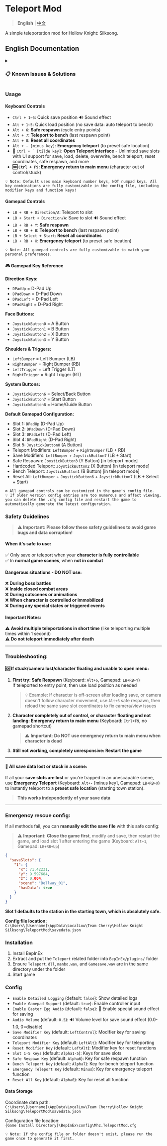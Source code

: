 # Teleport Mod

> **English** | [中文](README_zh.md)

A simple teleportation mod for Hollow Knight: Silksong.

## English Documentation

<details>
<summary><h3>📋 Known Issues & Solutions</h3></summary>

#### 🔧 Camera Issues
If you find the character is off-screen after teleporting, or the camera doesn't follow character movement (character walks directly out of screen boundaries), this is usually caused by skipping the game's camera transition mechanism during teleportation. For solutions, please refer to the Safe Respawn function in the [Troubleshooting Guide](#troubleshooting).

#### ⚠️ Teleporting to Unlocked Entry Points  
Both teleportation and Safe Respawn functions may sometimes teleport the character to unlocked entry points. Due to potential obstacles at unlocked entrances, the character might be "pushed into" unexpected closed areas. If you find yourself trapped in a scene that you cannot normally exit, please:
- Use **Teleport to Bench** function to return to the last save point
- Or use **Emergency Teleport** to return to a safe location
- Temporarily avoid saving coordinates in such areas

📍 **Special Note**: The "MEMORIUM" scene (requires double jump to reach) is prone to this issue. If teleported there before unlocking double jump, you will be trapped in the scene, please be extra careful.

#### 🗺️ Map Key Hold Causing Incomplete Teleportation
During cross-scene teleportation, if the teleport key combination includes the map key (gamepad default LB), holding the map key may cause teleportation only to the scene entrance rather than the target coordinates. When this occurs:
- Release the map key
- Teleport to the same coordinate save again
- Or use the Safe Respawn function

💡 **Tip**: While this operation method is uncommon, both keyboard and gamepad can trigger this issue.

</details>

### Usage

#### Keyboard Controls
- `Ctrl + 1~5`: Quick save position 🔊 Sound effect
- `Alt + 1~5`: Quick load position (no save data: auto teleport to bench)
- `Alt + 6`: **Safe respawn** (cycle entry points)
- `Alt + 7`: **Teleport to bench** (last respawn point)
- `Alt + 0`: **Reset all coordinates**
- `Alt + - [minus key]`: **Emergency teleport** (to preset safe location) 
- 🌟 ``Ctrl + ` [tilde key]``: **Open Teleport Interface** - Unlimited save slots with UI support for save, load, delete, overwrite, bench teleport, reset coordinates, safe respawn, and more
- **🆘 `Ctrl + F9`: Emergency return to main menu** (character out of control/stuck)

```
💡 Note: Default uses main keyboard number keys, NOT numpad keys. All key combinations are fully customizable in the config file, including modifier keys and function keys!
```

#### Gamepad Controls
- `LB + RB + Direction/A`: Teleport to slot
- `LB + Start + Direction/A`: Save to slot 🔊 Sound effect
- `LB + RB + Y`: **Safe respawn**
- `LB + RB + B`: **Teleport to bench** (last respawn point)
- `LB + Select + Start`: **Reset all coordinates**
- `LB + RB + X`: **Emergency teleport** (to preset safe location)

```
💡 Note: All gamepad controls are fully customizable to match your personal preferences.
```

#### 🎮 Gamepad Key Reference

**Direction Keys:**
- `DPadUp` = D-Pad Up
- `DPadDown` = D-Pad Down  
- `DPadLeft` = D-Pad Left
- `DPadRight` = D-Pad Right

**Face Buttons:**
- `JoystickButton0` = A Button
- `JoystickButton1` = B Button
- `JoystickButton2` = X Button
- `JoystickButton3` = Y Button

**Shoulders & Triggers:**
- `LeftBumper` = Left Bumper (LB)
- `RightBumper` = Right Bumper (RB)
- `LeftTrigger` = Left Trigger (LT)
- `RightTrigger` = Right Trigger (RT)

**System Buttons:**
- `JoystickButton6` = Select/Back Button
- `JoystickButton7` = Start Button
- `JoystickButton8` = Home/Guide Button

**Default Gamepad Configuration:**
- Slot 1: `DPadUp` (D-Pad Up)
- Slot 2: `DPadDown` (D-Pad Down)
- Slot 3: `DPadLeft` (D-Pad Left)
- Slot 4: `DPadRight` (D-Pad Right)
- Slot 5: `JoystickButton0` (A Button)
- Teleport Modifiers: `LeftBumper` + `RightBumper` (LB + RB)
- Save Modifiers: `LeftBumper` + `JoystickButton7` (LB + Start)
- Safe Respawn: `JoystickButton3` (Y Button) [in teleport mode]
- Hardcoded Teleport: `JoystickButton2` (X Button) [in teleport mode]
- Bench Teleport: `JoystickButton1` (B Button) [in teleport mode]
- Reset All: `LeftBumper` + `JoystickButton6` + `JoystickButton7` (LB + Select + Start)

```
⚙️ All gamepad controls can be customized in the game's config file.
💡 If older version config entries are too numerous and affect viewing, you can delete the .cfg config file and restart the game to automatically generate the latest configuration.
```

### Safety Guidelines

> **⚠️ Important: Please follow these safety guidelines to avoid game bugs and data corruption!**

#### When it's safe to use:
✅ Only save or teleport when your **character is fully controllable**  
✅ In **normal game scenes**, when **not in combat**

#### Dangerous situations - DO NOT use:
❌ **During boss battles**  
❌ **Inside closed combat areas**  
❌ **During cutscenes or animations**  
❌ **When character is controlled or immobilized**  
❌ **During any special states or triggered events**

#### Important Notes:
⚠️ **Avoid multiple teleportations in short time** (like teleporting multiple times within 1 second)  
⚠️ **Do not teleport immediately after death**

---

### Troubleshooting:

#### 🆘 If stuck/camera lost/character floating and unable to open menu:

1. **First try: Safe Respawn** (Keyboard: `Alt+6`, Gamepad: `LB+RB+Y`)  
   If teleported to entry point, then use load position as needed  
   > 💡 Example: If character is off-screen after loading save, or camera doesn't follow character movement, use `Alt+6` safe respawn, then reload the same save slot coordinates to fix camera/view issues

2. **Character completely out of control, or character floating and not landing: Emergency return to main menu** (Keyboard: `Ctrl+F9`, no gamepad shortcut)  
   > ⚠️ **Important**: **Do NOT use emergency return to main menu when character is dead**

3. **Still not working, completely unresponsive: Restart the game**

---

#### 🚨 All save data lost or stuck in a scene:

If all your **save slots are lost** or you're trapped in an unescapable scene, use **Emergency Teleport** (Keyboard: `Alt+-` [minus key], Gamepad: `LB+RB+X`) to instantly teleport to a **preset safe location** (starting town station).

> **This works independently of your save data**

---

### Emergency rescue config:

If all methods fail, you can **manually edit the save file** with this safe config:

> ⚠️ **Important:** **Close the game first**, modify and save, then restart the game, and load slot 1 after entering the game (Keyboard: `Alt+1`, Gamepad: `LB+RB+Up`)

```json
{
  "saveSlots": {
    "1": {
      "x": 71.42231,
      "y": 9.597684,
      "z": 0.004,
      "scene": "Bellway_01",
      "hasData": true
    }
  }
}
```

**Slot 1 defaults to the station in the starting town, which is absolutely safe.**

**Config file location:**  
`C:\Users\[Username]\AppData\LocalLow\Team Cherry\Hollow Knight Silksong\TeleportMod\savedata.json`

### Installation

1. Install BepInEx
2. Extract and put the `Teleport` related folder into `BepInEx/plugins/` folder
3. Ensure `Teleport.dll`, `manbo.wav`, and `Gamesave.wav` are in the same directory under the folder
4. Start game

### Config

- `Enable Detailed Logging` (default: `false`): Show detailed logs
- `Enable Gamepad Support` (default: `true`): Enable controller input
- `Enable Easter Egg Audio` (default: `false`): 🎵 Enable special sound effect for saving
- `Audio Volume` (default: `0.5`): 🔊 Volume level for save sound effect (0.0-1.0, 0=disable)
- `Save Modifier Key` (default: `LeftControl`): Modifier key for saving coordinates
- `Teleport Modifier Key` (default: `LeftAlt`): Modifier key for teleporting
- `Reset Modifier Key` (default: `LeftAlt`): Modifier key for reset functions
- `Slot 1-5 Keys` (default: `Alpha1-5`): Keys for save slots
- `Safe Respawn Key` (default: `Alpha6`): Key for safe respawn function
- `Bench Teleport Key` (default: `Alpha7`): Key for bench teleport function
- `Emergency Teleport Key` (default: `Minus`): Key for emergency teleport function
- `Reset All Key` (default: `Alpha0`): Key for reset all function

#### Data Storage
Coordinate data path:  
`C:\Users\[Username]\AppData\LocalLow\Team Cherry\Hollow Knight Silksong\TeleportMod\savedata.json`

Configuration file location:  
`{Game Install Directory}\BepInEx\config\Mhz.TeleportMod.cfg`

```
💡 Note: If the config file or folder doesn't exist, please run the game once to generate it first.
```
